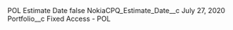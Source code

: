 <?xml version="1.0" encoding="UTF-8"?>
<CustomMetadata xmlns="http://soap.sforce.com/2006/04/metadata" xmlns:xsi="http://www.w3.org/2001/XMLSchema-instance" xmlns:xsd="http://www.w3.org/2001/XMLSchema">
    <label>POL Estimate Date</label>
    <protected>false</protected>
    <values>
        <field>NokiaCPQ_Estimate_Date__c</field>
        <value xsi:type="xsd:string">July 27, 2020</value>
    </values>
    <values>
        <field>Portfolio__c</field>
        <value xsi:type="xsd:string">Fixed Access - POL</value>
    </values>
</CustomMetadata>
